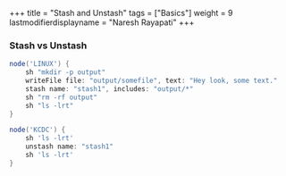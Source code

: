 +++
title = "Stash and Unstash"
tags = ["Basics"]
weight = 9
lastmodifierdisplayname = "Naresh Rayapati"
+++

### Stash vs Unstash

```groovy
node('LINUX') {
    sh "mkdir -p output"
    writeFile file: "output/somefile", text: "Hey look, some text."
    stash name: "stash1", includes: "output/*"
    sh "rm -rf output"
    sh "ls -lrt"
}

node('KCDC') {
    sh 'ls -lrt'
    unstash name: "stash1"
    sh 'ls -lrt'
}
```